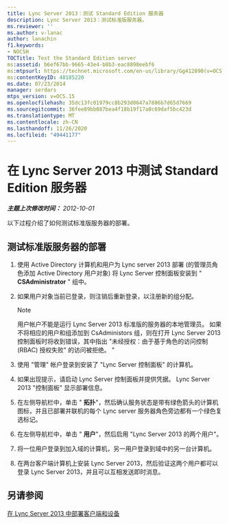 ```yaml
---
title: Lync Server 2013：测试 Standard Edition 服务器
description: Lync Server 2013：测试标准版服务器。
ms.reviewer: ''
ms.author: v-lanac
author: lanachin
f1.keywords:
- NOCSH
TOCTitle: Test the Standard Edition server
ms:assetid: b6ef67bb-9665-43e4-b8b3-eac8898eebf6
ms:mtpsurl: https://technet.microsoft.com/en-us/library/Gg412890(v=OCS.15)
ms:contentKeyID: 48185220
ms.date: 07/23/2014
manager: serdars
mtps_version: v=OCS.15
ms.openlocfilehash: 35dc13fc01979cc8b293d0647a7886b7d65d7669
ms.sourcegitcommit: 36fee89bb887bea4f18b19f17a8c69daf5bc423d
ms.translationtype: MT
ms.contentlocale: zh-CN
ms.lasthandoff: 11/26/2020
ms.locfileid: "49441177"
---
```

# <a name="test-the-standard-edition-server-in-lync-server-2013"></a>在 Lync Server 2013 中测试 Standard Edition 服务器

<div data-xmlns="http://www.w3.org/1999/xhtml">

<div class="topic" data-xmlns="http://www.w3.org/1999/xhtml" data-msxsl="urn:schemas-microsoft-com:xslt" data-cs="https://msdn.microsoft.com/">

<div data-asp="https://msdn2.microsoft.com/asp">



</div>

<div id="mainSection">

<div id="mainBody">

<span> </span>

_**主题上次修改时间：** 2012-10-01_

以下过程介绍了如何测试标准版服务器的部署。

<div>

## <a name="to-test-the-deployment-of-a-standard-edition-server"></a>测试标准版服务器的部署

1.  使用 Active Directory 计算机和用户为 Lync server 2013 部署 (的管理员角色添加 Active Directory 用户对象) 将 Lync Server 控制面板安装到 " **CSAdministrator** " 组中。

2.  如果用户对象当前已登录，则注销后重新登录，以注册新的组分配。
    
    <div>
    

    > [!NOTE]  
    > 用户帐户不能是运行 Lync Server 2013 标准版的服务器的本地管理员。 如果不将相应的用户和组添加到 CsAdministors 组，则在打开 Lync Server 2013 控制面板时将收到错误，其中指出 "未经授权：由于基于角色的访问控制 (RBAC) 授权失败" 的访问被拒绝。 "

    
    </div>

3.  使用 "管理" 帐户登录到安装了 "Lync Server 控制面板" 的计算机。

4.  如果出现提示，请启动 Lync Server 控制面板并提供凭据。 Lync Server 2013 "控制面板" 显示部署信息。

5.  在左侧导航栏中，单击 " **拓扑**"，然后确认服务状态是带有绿色箭头的计算机图标，并且已部署并联机的每个 Lync server 服务器角色旁边都有一个绿色复选标记。

6.  在左侧导航栏中，单击 " **用户**"，然后启用 "Lync Server 2013 的两个用户"。

7.  将一位用户登录到加入域的计算机，另一用户登录到域中的另一台计算机。

8.  在两台客户端计算机上安装 Lync Server 2013，然后验证这两个用户都可以登录 Lync Server 2013，并且可以互相发送即时消息。

</div>

<div>

## <a name="see-also"></a>另请参阅


[在 Lync Server 2013 中部署客户端和设备](lync-server-2013-deploying-clients-and-devices.md)  
  

</div>

</div>

<span> </span>

</div>

</div>

</div>

